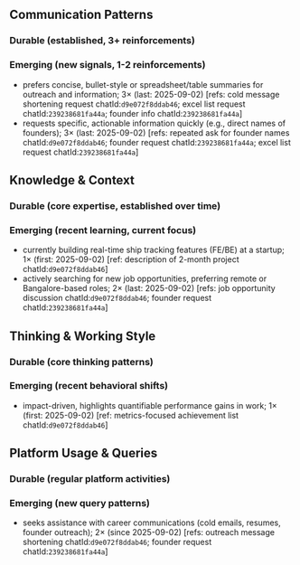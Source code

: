 ## Communication Patterns
### Durable (established, 3+ reinforcements)

### Emerging (new signals, 1-2 reinforcements)
- prefers concise, bullet-style or spreadsheet/table summaries for outreach and information; 3× (last: 2025-09-02) [refs: cold message shortening request chatId:`d9e072f8ddab46`; excel list request chatId:`239238681fa44a`; founder info chatId:`239238681fa44a`]
- requests specific, actionable information quickly (e.g., direct names of founders); 3× (last: 2025-09-02) [refs: repeated ask for founder names chatId:`d9e072f8ddab46`; founder request chatId:`239238681fa44a`; excel list request chatId:`239238681fa44a`]

## Knowledge & Context
### Durable (core expertise, established over time)

### Emerging (recent learning, current focus)
- currently building real-time ship tracking features (FE/BE) at a startup; 1× (first: 2025-09-02) [ref: description of 2-month project chatId:`d9e072f8ddab46`]
- actively searching for new job opportunities, preferring remote or Bangalore-based roles; 2× (last: 2025-09-02) [refs: job opportunity discussion chatId:`d9e072f8ddab46`; founder request chatId:`239238681fa44a`]

## Thinking & Working Style
### Durable (core thinking patterns)

### Emerging (recent behavioral shifts)
- impact-driven, highlights quantifiable performance gains in work; 1× (first: 2025-09-02) [ref: metrics-focused achievement list chatId:`d9e072f8ddab46`]

## Platform Usage & Queries
### Durable (regular platform activities)

### Emerging (new query patterns)
- seeks assistance with career communications (cold emails, resumes, founder outreach); 2× (since 2025-09-02) [refs: outreach message shortening chatId:`d9e072f8ddab46`; founder request chatId:`239238681fa44a`]
